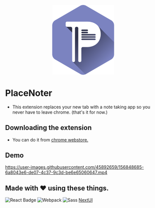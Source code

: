 <p align="center">
  <img src="src/assets/img/logo-placenoter.svg" width="200"/>
</p>


# PlaceNoter

- This extension replaces your new tab with a note taking app so you never have to leave chrome. (that's it for now.)

## Downloading the extension 
- You can do it from [chrome webstore.](https://chrome.google.com/webstore/detail/pagenoter/jefjneinemilpncgcfdglggeheiaakfc?hl=en-GB&authuser=0)

## Demo



https://user-images.githubusercontent.com/45892659/156848685-6a8043e6-de07-4c37-9c3d-be6e65060647.mp4



## Made with ❤️ using these things.

![React Badge](https://img.shields.io/badge/React-1ca0f1?style=for-the-badge&labelColor=61dafb&logo=react&logoColor=white) ![Webpack](https://img.shields.io/badge/Webpack-1ca0f1?style=for-the-badge&labelColor=1c73b9&logo=Webpack&logoColor=white) ![Sass](https://img.shields.io/badge/Sass-1ca0f1?style=for-the-badge&labelColor=c56394&logo=sass&logoColor=white) [NextUI](https://nextui.org/)
